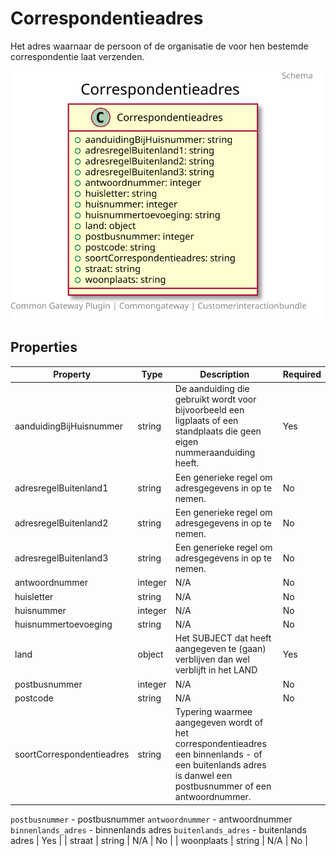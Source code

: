 # Correspondentieadres

Het adres waarnaar de persoon of de organisatie de voor hen bestemde correspondentie laat verzenden.

![Class Diagram](https://github.com/CommonGateway/CustomerInteractionBundle/blob/klanten/docs/schema/klant.correspondentieadres.svg)

## Properties

| Property | Type | Description | Required |
|----------|------|-------------|----------|
| aanduidingBijHuisnummer | string | De aanduiding die gebruikt wordt voor bijvoorbeeld een ligplaats of een standplaats die geen eigen nummeraanduiding heeft. | Yes |
| adresregelBuitenland1 | string | Een generieke regel om adresgegevens in op te nemen. | No |
| adresregelBuitenland2 | string | Een generieke regel om adresgegevens in op te nemen. | No |
| adresregelBuitenland3 | string | Een generieke regel om adresgegevens in op te nemen. | No |
| antwoordnummer | integer | N/A | No |
| huisletter | string | N/A | No |
| huisnummer | integer | N/A | No |
| huisnummertoevoeging | string | N/A | No |
| land | object | Het SUBJECT dat heeft aangegeven te (gaan) verblijven dan wel verblijft in het LAND | Yes |
| postbusnummer | integer | N/A | No |
| postcode | string | N/A | No |
| soortCorrespondentieadres | string | Typering waarmee aangegeven wordt of het correspondentieadres een binnenlands - of een buitenlands adres is danwel een postbusnummer of een antwoordnummer.

`postbusnummer` - postbusnummer
`antwoordnummer` - antwoordnummer
`binnenlands_adres` - binnenlands adres
`buitenlands_adres` - buitenlands adres | Yes |
| straat | string | N/A | No |
| woonplaats | string | N/A | No |

